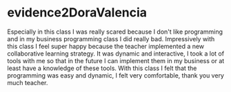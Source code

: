 # evidence2DoraValencia
Especially in this class I was really scared because I don't like programming and in my business programming class I did really bad.
Impressively with this class I feel super happy because the teacher implemented a new collaborative learning strategy.
It was dynamic and interactive, I took a lot of tools with me so that in the future I can implement them in my business or at least have a knowledge of these tools.
With this class I felt that the programming was easy and dynamic, I felt very comfortable, thank you very much teacher.
